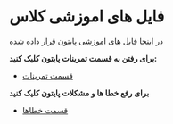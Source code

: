 # فایل های اموزشی کلاس
در اینجا فایل های اموزشی  پایتون قرار داده شده 

 __برای رفتن به قسمت تمرینات پایتون کلیک کنید:__ 

* [قسمت تمرینات](https://github.com/ahmadreza1383/Python_Class/tree/test)

 __برای رفع خطا ها و مشکلات پایتون کلیک کنید__ 

* [قسمت خطاها](https://github.com/ahmadreza1383/Python_Class/tree/Error)

